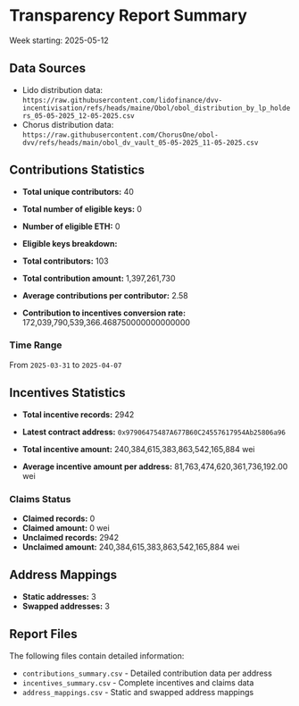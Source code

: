 # Transparency Report Summary
Week starting: 2025-05-12

## Data Sources
- Lido distribution data: `https://raw.githubusercontent.com/lidofinance/dvv-incentivisation/refs/heads/maine/Obol/obol_distribution_by_lp_holders_05-05-2025_12-05-2025.csv`
- Chorus distribution data: `https://raw.githubusercontent.com/ChorusOne/obol-dvv/refs/heads/main/obol_dv_vault_05-05-2025_11-05-2025.csv`

## Contributions Statistics
- **Total unique contributors:** 40
- **Total number of eligible keys:** 0
- **Number of eligible ETH:** 0

- **Eligible keys breakdown:**

- **Total contributors:** 103
- **Total contribution amount:** 1,397,261,730
- **Average contributions per contributor:** 2.58
- **Contribution to incentives conversion rate:** 172,039,790,539,366.468750000000000000

### Time Range
From `2025-03-31` to `2025-04-07`

## Incentives Statistics
- **Total incentive records:** 2942
- **Latest contract address:** `0x97906475487A677B60C24557617954Ab25806a96`

- **Total incentive amount:** 240,384,615,383,863,542,165,884 wei
- **Average incentive amount per address:** 81,763,474,620,361,736,192.00 wei

### Claims Status
- **Claimed records:** 0
- **Claimed amount:** 0 wei
- **Unclaimed records:** 2942
- **Unclaimed amount:** 240,384,615,383,863,542,165,884 wei

## Address Mappings
- **Static addresses:** 3
- **Swapped addresses:** 3

## Report Files
The following files contain detailed information:
- `contributions_summary.csv` - Detailed contribution data per address
- `incentives_summary.csv` - Complete incentives and claims data
- `address_mappings.csv` - Static and swapped address mappings